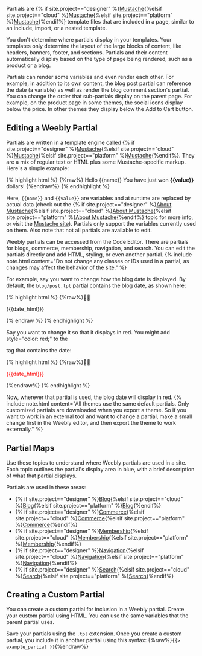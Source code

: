 Partials are {% if site.project=="designer" %}[Mustache](ds_themes_mustache.html){%elsif site.project=="cloud" %}[Mustache](cl_themes_mustache.html){%elsif site.project=="platform" %}[Mustache](pf_themes_mustache.html){%endif%} template files that are included in a page, similar to an include, import, or a nested template.

You don't determine where partials display in your templates. Your templates only determine the layout of the large blocks of content, like headers, banners, footer, and sections. Partials and their content automatically display based on the type of page being rendered, such as a product or a blog.

Partials can render some variables and even render each other. For example, in addition to its own content, the blog post partial can reference the date (a variable) as well as render the blog comment section's partial. You can change the order that sub-partials display on the parent page. For example, on the product page in some themes, the social icons display below the price. In other themes they display below the Add to Cart button.

## Editing a Weebly Partial

Partials are written in a template engine called {% if site.project=="designer" %}[Mustache](ds_themes_mustache.html){%elsif site.project=="cloud" %}[Mustache](cl_themes_mustache.html){%elsif site.project=="platform" %}[Mustache](pf_themes_mustache.html){%endif%}. They are a mix of regular text or HTML plus some Mustache-specific markup. Here's a simple example:

{% highlight html %}
{%raw%}
Hello {{name}}
You have just won <b>{{value}}</b> dollars!
{%endraw%}
{% endhighlight %}


Here, `{{name}}` and `{{value}}` are variables and at runtime are replaced by actual data (check out the {% if site.project=="designer" %}[About Mustache](ds_themes_mustache.html){%elsif site.project=="cloud" %}[About Mustache](cl_themes_mustache.html){%elsif site.project=="platform" %}[About Mustache](pf_themes_mustache.html){%endif%} topic for more info, or visit the [Mustache site](https://mustache.github.io/mustache.5.html)). Partials only support the variables currently used on them. Also note that not all partials are available to edit.

Weebly partials can be accessed from the Code Editor. There are partials for blogs, commerce, membership, navigation, and search. You can edit the partials directly and add HTML, styling, or even another partial.
{% include note.html content="Do not change any classes or IDs used in a partial, as changes may affect the behavior of the site." %}

​For example, say you want to change how the blog date is displayed. By default, the `blog/post.tpl` partial contains the blog date, as shown here:

{% highlight html %}
{%raw%}
<p class="blog-date">
    {{{date_html}}}
</p>
{% endraw %}
{% endhighlight %}

Say you want to change it so that it displays in red. You might add style="color: red;" to the <p> tag that contains the date:

{% highlight html %}
    {%raw%}
<p class="blog-date" style="color:red;">
    {{{date_html}}}
</p>

{%endraw%}
{% endhighlight %}

Now, wherever that partial is used, the blog date will display in red.
{% include note.html content="All themes use the same default partials. Only customized partials are downloaded when you export a theme. So if you want to work in an external tool and want to change a partial, make a small change first in the Weebly editor, and then export the theme to work externally." %}


## Partial Maps

Use these topics to understand where Weebly partials are used in a site. Each topic outlines the partial's display area in blue, with a brief description of what that partial displays.

Partials are used in these areas:​
* {% if site.project=="designer" %}[Blog](ds_themes_blogPartials.html){%elsif site.project=="cloud" %}[Blog](cl_themes_blogPartials.html){%elsif site.project=="platform" %}[Blog](pf_themes_blogPartials.html){%endif%}
* {% if site.project=="designer" %}[Commerce](ds_themes_comPartials.html){%elsif site.project=="cloud" %}[Commerce](cl_themes_comPartials.html){%elsif site.project=="platform" %}[Commerce](pf_themes_comPartials.html){%endif%}
* {% if site.project=="designer" %}[Membership](ds_themes_membershipPartials.html){%elsif site.project=="cloud" %}[Membership](cl_themes_membershipPartials.html){%elsif site.project=="platform" %}[Membership](pf_themes_membershipPartials.html){%endif%}
* {% if site.project=="designer" %}[Navigation](ds_themes_navPartial.html){%elsif site.project=="cloud" %}[Navigation](cl_themes_navPartial.html){%elsif site.project=="platform" %}[Navigation](pf_themes_navPartial.html){%endif%}
* {% if site.project=="designer" %}[Search](ds_themes_searchPartials.html){%elsif site.project=="cloud" %}[Search](cl_themes_searchPartials.html){%elsif site.project=="platform" %}[Search](pf_themes_searchPartials.html){%endif%}


## Creating a Custom Partial

You can create a custom partial for inclusion in a Weebly partial. Create your custom partial using HTML. You can use the same variables that the parent partial uses.

Save your partials using the `.tpl` extension. Once you create a custom partial, you include it in another partial using this syntax:
{%raw%}`{{> example_partial }}`{%endraw%}